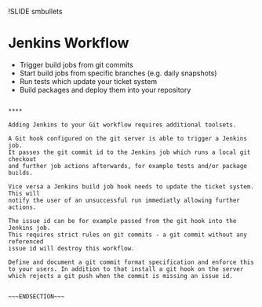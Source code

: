 !SLIDE smbullets
# Jenkins Workflow

* Trigger build jobs from git commits
* Start build jobs from specific branches (e.g. daily snapshots)
* Run tests which update your ticket system
* Build packages and deploy them into your repository


~~~SECTION:handouts~~~

****

Adding Jenkins to your Git workflow requires additional toolsets.

A Git hook configured on the git server is able to trigger a Jenkins job.
It passes the git commit id to the Jenkins job which runs a local git checkout
and further job actions afterwards, for example tests and/or package builds.

Vice versa a Jenkins build job hook needs to update the ticket system. This will
notify the user of an unsuccessful run immediatly allowing further actions.

The issue id can be for example passed from the git hook into the Jenkins job.
This requires strict rules on git commits - a git commit without any referenced
issue id will destroy this workflow.

Define and document a git commit format specification and enforce this
to your users. In addition to that install a git hook on the server
which rejects a git push when the commit is missing an issue id.


~~~ENDSECTION~~~

